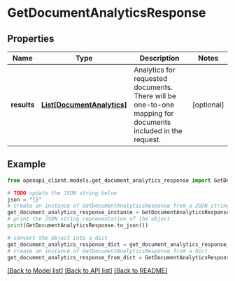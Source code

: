 # GetDocumentAnalyticsResponse


## Properties

Name | Type | Description | Notes
------------ | ------------- | ------------- | -------------
**results** | [**List[DocumentAnalytics]**](DocumentAnalytics.md) | Analytics for requested documents. There will be one-to-one mapping for documents included in the request. | [optional] 

## Example

```python
from openapi_client.models.get_document_analytics_response import GetDocumentAnalyticsResponse

# TODO update the JSON string below
json = "{}"
# create an instance of GetDocumentAnalyticsResponse from a JSON string
get_document_analytics_response_instance = GetDocumentAnalyticsResponse.from_json(json)
# print the JSON string representation of the object
print(GetDocumentAnalyticsResponse.to_json())

# convert the object into a dict
get_document_analytics_response_dict = get_document_analytics_response_instance.to_dict()
# create an instance of GetDocumentAnalyticsResponse from a dict
get_document_analytics_response_from_dict = GetDocumentAnalyticsResponse.from_dict(get_document_analytics_response_dict)
```
[[Back to Model list]](../README.md#documentation-for-models) [[Back to API list]](../README.md#documentation-for-api-endpoints) [[Back to README]](../README.md)


